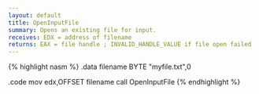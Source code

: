 ```yaml
---
layout: default
title: OpenInputFile
summary: Opens an existing file for input.
receives: EDX = address of filename
returns: EAX = file handle ; INVALID_HANDLE_VALUE if file open failed
---
```

{% highlight nasm %}
.data
filename BYTE "myfile.txt",0

.code
mov  edx,OFFSET filename
call OpenInputFile
{% endhighlight %}